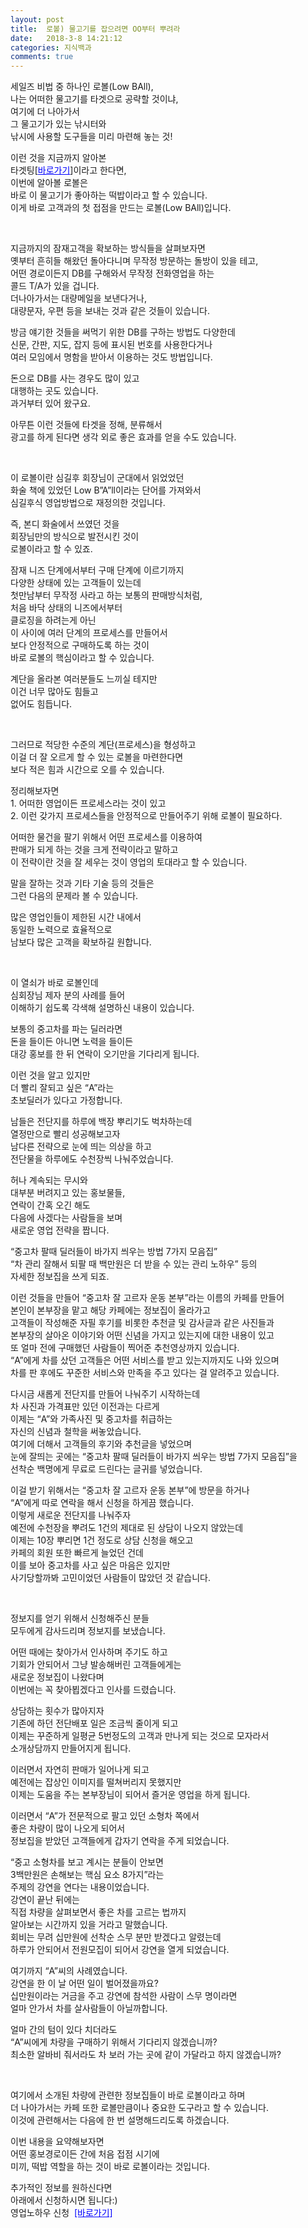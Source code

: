 ```yaml
---
layout: post
title:  로볼) 물고기를 잡으려면 OO부터 뿌려라
date:   2018-3-8 14:21:12
categories: 지식백과
comments: true
---
```




<p>세일즈 비법 중 하나인 로볼(Low BAll),<br>나는 어떠한 물고기를 타겟으로 공략할 것이냐,<br>여기에 더 나아가서<br> 그 물고기가 있는 낚시터와<br> 낚시에 사용할 도구들을 미리 마련해 놓는 것!</p>
<p>이런 것을 지금까지 알아본<br> 타겟팅[<a href="https://news.leevra.com/130"><span style="color: rgb(0, 0, 255);"><u>바로가기</u></span></a>]이라고 한다면,<br>이번에 알아볼 로볼은<br> 바로 이 물고기가 좋아하는 떡밥이라고 할 수 있습니다.<br>이게 바로 고객과의 첫 접점을 만드는 로볼(Low BAll)입니다.</p>


<br><img class="image" src="/images/1234234.png" alt=""/><br>




<p>지금까지의 잠재고객을 확보하는 방식들을 살펴보자면<br> 옛부터 흔히들 해왔던 돌아다니며 무작정 방문하는 돌방이 있을 테고,<br>어떤 경로이든지 DB를 구해와서 무작정 전화영업을 하는<br> 콜드 T/A가 있을 겁니다.<br>더나아가서는 대량메일을 보낸다거나,<br>대량문자, 우편 등을 보내는 것과 같은 것들이 있습니다.</p>
<p>방금 얘기한 것들을 써먹기 위한 DB를 구하는 방법도 다양한데<br> 신문, 간판, 지도, 잡지 등에 표시된 번호를 사용한다거나<br> 여러 모임에서 명함을 받아서 이용하는 것도 방법입니다.</p>
<p>돈으로 DB를 사는 경우도 많이 있고<br> 대행하는 곳도 있습니다.<br>과거부터 있어 왔구요.</p>
<p>아무튼 이런 것들에 타겟을 정해, 분류해서<br> 광고를 하게 된다면 생각 외로 좋은 효과를 얻을 수도 있습니다.</p>



<br><img class="image" src="/images/252523543.png" alt=""/><br>

<p>이 로볼이란 심길후 회장님이 군대에서 읽었었던<br> 화술 책에 있었던 Low B”A”ll이라는 단어를 가져와서<br> 심길후식 영업방법으로 재정의한 것입니다.</p>
<p>즉, 본디 화술에서 쓰였던 것을<br> 회장님만의 방식으로 발전시킨 것이<br> 로볼이라고 할 수 있죠.</p>
<p>잠재 니즈 단계에서부터 구매 단계에 이르기까지<br> 다양한 상태에 있는 고객들이 있는데<br> 첫만남부터 무작정 사라고 하는 보통의 판매방식처럼,<br>처음 바닥 상태의 니즈에서부터<br> 클로징을 하려는게 아닌<br> 이 사이에 여러 단계의 프로세스를 만들어서<br> 보다 안정적으로 구매하도록 하는 것이<br> 바로 로볼의 핵심이라고 할 수 있습니다.</p>
<p>계단을 올라본 여러분들도 느끼실 테지만<br> 이건 너무 많아도 힘들고<br> 없어도 힘듭니다.</p>



<br><img class="image" src="/images/35253252.png" alt=""/><br>

<p>그러므로 적당한 수준의 계단(프로세스)을 형성하고<br> 이걸 더 잘 오르게 할 수 있는 로볼을 마련한다면<br> 보다 적은 힘과 시간으로 오를 수 있습니다.</p>
<p>정리해보자면<br>1. 어떠한 영업이든 프로세스라는 것이 있고<br>2. 이런 갖가지 프로세스들을 안정적으로 만들어주기 위해 로볼이 필요하다.</p>
<p>어떠한 물건을 팔기 위해서 어떤 프로세스를 이용하여<br> 판매가 되게 하는 것을 크게 전략이라고 말하고<br> 이 전략이란 것을 잘 세우는 것이 영업의 토대라고 할 수 있습니다.</p>
<p>말을 잘하는 것과 기타 기술 등의 것들은<br> 그런 다음의 문제라 볼 수 있습니다.</p>
<p>많은 영업인들이 제한된 시간 내에서<br> 동일한 노력으로 효율적으로<br> 남보다 많은 고객을 확보하길 원합니다.</p>


<br><img class="image" src="/images/42462452.png" alt=""/><br>


<p>이 열쇠가 바로 로볼인데<br> 심회장님 제자 분의 사례를 들어<br> 이해하기 쉽도록 각색해 설명하신 내용이 있습니다.</p>
<p>보통의 중고차를 파는 딜러라면<br> 돈을 들이든 아니면 노력을 들이든<br> 대강 홍보를 한 뒤 연락이 오기만을 기다리게 됩니다.</p>
<p>이런 것을 알고 있지만<br> 더 빨리 잘되고 싶은 “A”라는<br> 초보딜러가 있다고 가정합니다.</p>
<p>남들은 전단지를 하루에 백장 뿌리기도 벅차하는데<br> 열정만으로 빨리 성공해보고자<br> 남다른 전략으로 눈에 띄는 의상을 하고<br> 전단물을 하루에도 수천장씩 나눠주었습니다.</p>
<p>허나 계속되는 무시와<br> 대부분 버려지고 있는 홍보물들,<br>연락이 간혹 오긴 해도<br> 다음에 사겠다는 사람들을 보며<br> 새로운 영업 전략을 짭니다.</p>
<p>“중고차 팔때 딜러들이 바가지 씌우는 방법 7가지 모음집”<br> “차 관리 잘해서 되팔 때 백만원은 더 받을 수 있는 관리 노하우” 등의<br> 자세한 정보집을 쓰게 되죠.</p>
<p>이런 것들을 만들어 “중고차 잘 고르자 운동 본부”라는 이름의 카페를 만들어<br> 본인이 본부장을 맡고 해당 카페에는 정보집이 올라가고<br> 고객들이 작성해준 자필 후기를 비롯한 추천글 및 감사글과 같은 사진들과<br> 본부장의 살아온 이야기와 어떤 신념을 가지고 있는지에 대한 내용이 있고<br> 또 얼마 전에 구매했던 사람들이 찍어준 추천영상까지 있습니다.<br>“A”에게 차를 샀던 고객들은 어떤 서비스를 받고 있는지까지도 나와 있으며<br> 차를 판 후에도 꾸준한 서비스와 만족을 주고 있다는 걸 알려주고 있습니다.</p>
<p>다시금 새롭게 전단지를 만들어 나눠주기 시작하는데<br> 차 사진과 가격표만 있던 이전과는 다르게<br> 이제는 “A”와 가족사진 및 중고차를 취급하는<br> 자신의 신념과 철학을 써놓았습니다.<br>여기에 더해서 고객들의 후기와 추천글을 넣었으며<br> 눈에 잘띄는 곳에는 “중고차 팔때 딜러들이 바가지 씌우는 방법 7가지 모음집”을<br> 선착순 백명에게 무료로 드린다는 글귀를 넣었습니다.</p>
<p>이걸 받기 위해서는 “중고차 잘 고르자 운동 본부”에 방문을 하거나<br>“A”에게 따로 연락을 해서 신청을 하게끔 했습니다.<br>이렇게 새로운 전단지를 나눠주자<br> 예전에 수천장을 뿌려도 1건의 제대로 된 상담이 나오지 않았는데<br> 이제는 10장 뿌리면 1건 정도로 상담 신청을 해오고<br> 카페의 회원 또한 빠르게 늘었던 건데<br> 이를 보아 중고차를 사고 싶은 마음은 있지만<br> 사기당할까봐 고민이었던 사람들이 많았던 것 같습니다.</p>

<br><img class="image" src="/images/532342353.png" alt=""/><br>



<p>정보지를 얻기 위해서 신청해주신 분들<br> 모두에게 감사드리며 정보지를 보냈습니다.</p>
<p>어떤 때에는 찾아가서 인사하며 주기도 하고<br> 기회가 안되어서 그냥 발송해버린 고객들에게는<br> 새로운 정보집이 나왔다며<br> 이번에는 꼭 찾아뵙겠다고 인사를 드렸습니다.</p>
<p>상담하는 횟수가 많아지자<br> 기존에 하던 전단배포 일은 조금씩 줄이게 되고<br> 이제는 꾸준하게 일평균 5번정도의 고객과 만나게 되는 것으로 모자라서<br> 소개상담까지 만들어지게 됩니다.</p>
<p>이러면서 자연히 판매가 일어나게 되고<br> 예전에는 잡상인 이미지를 떨쳐버리지 못했지만<br> 이제는 도움을 주는 본부장님이 되어서 즐거운 영업을 하게 됩니다.</p>
<p>이러면서 “A”가 전문적으로 팔고 있던 소형차 쪽에서<br> 좋은 차량이 많이 나오게 되어서<br> 정보집을 받았던 고객들에게 갑자기 연락을 주게 되었습니다.</p>
<p>“중고 소형차를 보고 계시는 분들이 안보면<br>3백만원은 손해보는 핵심 요소 8가지”라는<br> 주제의 강연을 연다는 내용이었습니다.<br>강연이 끝난 뒤에는<br> 직접 차량을 살펴보면서 좋은 차를 고르는 법까지<br> 알아보는 시간까지 있을 거라고 말했습니다.<br>회비는 무려 십만원에 선착순 스무 분만 받겠다고 알렸는데<br> 하루가 안되어서 전원모집이 되어서 강연을 열게 되었습니다.</p>
<p>여기까지 “A”씨의 사례였습니다.<br>강연을 한 이 날 어떤 일이 벌어졌을까요?<br>십만원이라는 거금을 주고 강연에 참석한 사람이 스무 명이라면<br> 얼마 안가서 차를 살사람들이 아닐까합니다.</p>
<p>얼마 간의 텀이 있다 치더라도<br>“A”씨에게 차량을 구매하기 위해서 기다리지 않겠습니까?<br>최소한 알바비 줘서라도 차 보러 가는 곳에 같이 가달라고 하지 않겠습니까?</p>



<br><img class="image" src="/images/63424234.png" alt=""/><br>

<p>여기에서 소개된 차량에 관련한 정보집들이 바로 로볼이라고 하며<br> 더 나아가서는 카페 또한 로볼만큼이나 중요한 도구라고 할 수 있습니다.<br>이것에 관련해서는 다음에 한 번 설명해드리도록 하겠습니다.</p>
<p>이번 내용을 요약해보자면<br> 어떤 홍보경로이든 간에 처음 접점 시기에<br> 미끼, 떡밥 역할을 하는 것이 바로 로볼이라는 것입니다.</p>
<p>추가적인 정보를 원하신다면<br> 아래에서 신청하시면 됩니다:)<br>영업노하우 신청&nbsp;&nbsp;<span style="color: rgb(0, 0, 255);"><a style="color: rgb(0, 0, 255);" href="https://www.leeseungju.com/auto-sales-process"><u>[바로가기]</u></a></span></p>